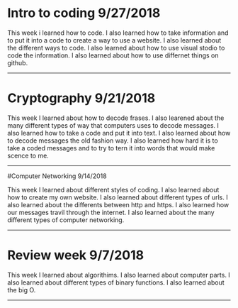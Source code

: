 # Intro to coding 9/27/2018

This week i learned how to code. I also learned how to take information and to put it into a code to create a way to use a website. I also learned about the different ways to code. I also learned about how to use visual stodio to code the information. I also learned about how to use differnet things on github. 

---

# Cryptography 9/21/2018

This week I learned about how to decode frases. I also learened about the many different types of way that computers uses to decode messages. I also learned how to take a code and put it into text. I also learned about how to decode messages the old fashion way. I also learned how hard it is to take a coded messages and to try to tern it into words that would make scence to me. 

---


#Computer Networking 9/14/2018

This week I learned about different styles of coding. I also learned about how to create my own website. I also learned about different types of urls. I also learned about the differents between http and https. I also learned how our messages travil through the internet. I also learned about the many different types of computer networking. 

---

# Review week 9/7/2018

This week I learned about algorithims. I also learned about computer parts. I also learned about different types of binary functions. I also learned about the big O.

---


